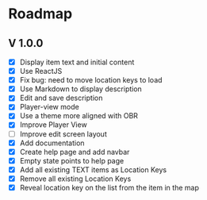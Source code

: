 # Roadmap

## V 1.0.0

- [x] Display item text and initial content
- [x] Use ReactJS
- [x] Fix bug: need to move location keys to load
- [x] Use Markdown to display description
- [x] Edit and save description
- [x] Player-view mode
- [x] Use a theme more aligned with OBR
- [x] Improve Player View
- [ ] Improve edit screen layout
- [x] Add documentation
- [x] Create help page and add navbar
- [x] Empty state points to help page
- [x] Add all existing TEXT items as Location Keys
- [x] Remove all existing Location Keys
- [x] Reveal location key on the list from the item in the map
